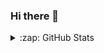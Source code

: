 ### Hi there 👋

<!--
**farhanyusuf/farhanyusuf** is a ✨ _special_ ✨ repository because its `README.md` (this file) appears on your GitHub profile.

Here are some ideas to get you started:

- 🔭 I’m currently working on ...
- 🌱 I’m currently learning ...
- 👯 I’m looking to collaborate on ...
- 🤔 I’m looking for help with ...
- 💬 Ask me about ...
- 📫 How to reach me: ...
- 😄 Pronouns: ...
- ⚡ Fun fact: ...
-->

<details>
  <summary>:zap: GitHub Stats</summary>

  <img align="left" alt="codeSTACKr's GitHub Stats" src="https://github-readme-stats-git-master.farhanyusuf.vercel.app//api?username=codeSTACKr&show_icons=true&hide_border=true" />

</details>

[twitter]: https://twitter.com/cribabiy
[instagram]: https://www.instagram.com/hanfrhann
[linkedin]: https://linkedin.com/in/codeSTACKr

